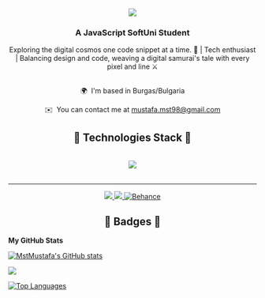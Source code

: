 
<h1 align="center">
    <img src="https://readme-typing-svg.herokuapp.com/?font=Pacifico&size=35&center=true&vCenter=true&width=500&height=70&duration=4000&lines=Hi+There!+👋;+I'm+Mustafa!;&color=8A2BE2" />
</h1>



<h3 align="center">A JavaScript SoftUni Student </h3>


<div align="center">Exploring the digital cosmos one code snippet at a time. 🚀 | Tech enthusiast | Balancing design and code, weaving a digital samurai's tale with every pixel and line ⚔️ </div>

<br/>



<div align="center">


 
   🌍  I'm based in Burgas/Bulgaria
 
   ✉️  You can contact me at [mustafa.mst98@gmail.com](mailto:mustafa.mst98@gmail.com)
 
 </div>


<h2 align="center">🚀 Technologies Stack 🚀</h2>
<br/>
<div align="center">
    <img src="https://skillicons.dev/icons?i=javascript,nodejs,html,css,vscode,figma,ps,ai" /><br>
</div>

<br/>
<hr/>

<div align="center"> 
  <a href="mailto:mustafa.mst98@gmail.com">
    <img src="https://img.shields.io/badge/Gmail-333333?style=for-the-badge&logo=gmail&logoColor=red" />
  </a>
  <a href="https://www.linkedin.com/in/mustafa-mustafa-3844271a5/" target="_blank">
    <img src="https://img.shields.io/badge/LinkedIn-0077B5?style=for-the-badge&logo=linkedin&logoColor=white" target="_blank" />
  </a>
  <a href="https://www.behance.net/mustafa_mst" target="_blank">
     <img src="https://img.shields.io/badge/Behance-0074CC?style=for-the-badge&logo=behance&logoColor=white" alt="Behance" target="_blank"><!-- sqlite, safari, google-chrome are other good icon options -->
  </a>
</div>

<h2 align="center">🚀 Badges 🚀</h2>

<b>My GitHub Stats</b>

<a href="http://www.github.com/MstMustafa"><img src="https://github-readme-stats.vercel.app/api?username=MstMustafa&show_icons=true&hide=&count_private=true&title_color=0891b2&text_color=ffffff&icon_color=0891b2&bg_color=1c1917&hide_border=true&show_icons=true" alt="MstMustafa's GitHub stats" /></a>

<a href="http://www.github.com/MstMustafa"><img src="https://github-readme-streak-stats.herokuapp.com/?user=MstMustafa&stroke=ffffff&background=1c1917&ring=0891b2&fire=0891b2&currStreakNum=ffffff&currStreakLabel=0891b2&sideNums=ffffff&sideLabels=ffffff&dates=ffffff&hide_border=true" /></a>

<a href="https://github.com/MstMustafa" align="left"><img src="https://github-readme-stats.vercel.app/api/top-langs/?username=MstMustafa&langs_count=10&title_color=0891b2&text_color=ffffff&icon_color=0891b2&bg_color=1c1917&hide_border=true&locale=en&custom_title=Top%20%Languages" alt="Top Languages" /></a>

